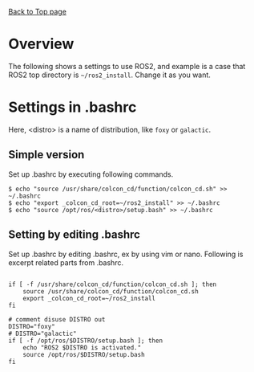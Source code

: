 [Back to Top page](../README.md)

# Overview
The following shows a settings to use ROS2, and example is a case that ROS2 top directory is `~/ros2_install`.
Change it as you want.

# Settings in .bashrc
Here, \<distro\> is a name of distribution, like `foxy` or `galactic`.

## Simple version
Set up .bashrc by executing following commands.

```shell
$ echo "source /usr/share/colcon_cd/function/colcon_cd.sh" >> ~/.bashrc
$ echo "export _colcon_cd_root=~/ros2_install" >> ~/.bashrc
$ echo "source /opt/ros/<distro>/setup.bash" >> ~/.bashrc
```

## Setting by editing .bashrc
Set up .bashrc by editing .bashrc, ex by using vim or nano.
Following is excerpt related parts from .bashrc.

```bashrc

if [ -f /usr/share/colcon_cd/function/colcon_cd.sh ]; then
    source /usr/share/colcon_cd/function/colcon_cd.sh
    export _colcon_cd_root=~/ros2_install
fi

# comment disuse DISTRO out
DISTRO="foxy"
# DISTRO="galactic"
if [ -f /opt/ros/$DISTRO/setup.bash ]; then
    echo "ROS2 $DISTRO is activated."
    source /opt/ros/$DISTRO/setup.bash
fi

```
